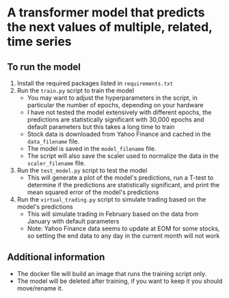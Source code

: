 # A transformer model that predicts the next values of multiple, related, time series

## To run the model
1. Install the required packages listed in `requirements.txt`
2. Run the ``train.py`` script to train the model
   - You may want to adjust the hyperparameters in the script, in particular the number of epochs, depending on your hardware
   - I have not tested the model extensively with different epochs, the predictions are statistically significant with 30,000 epochs and default parameters but this takes a long time to train
   - Stock data is downloaded from Yahoo Finance and cached in the ``data_filename`` file.
   - The model is saved in the ``model_filename`` file.
   - The script will also save the scaler used to normalize the data in the ``scaler_filename`` file.
3. Run the ``test_model.py`` script to test the model
   - This will generate a plot of the model's predictions, run a T-test to determine if the predictions are statistically significant, and print the mean squared error of the model's predictions
4. Run the ``virtual_trading.py`` script to simulate trading based on the model's predictions
   - This will simulate trading in February based on the data from January with default parameters
   - Note: Yahoo Finance data seems to update at EOM for some stocks, so setting the end data to any day in the current month will not work
   

## Additional information

- The docker file will build an image that runs the training script only.
- The model will be deleted after training, if you want to keep it you should move/rename it.
